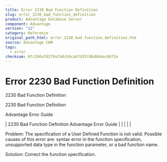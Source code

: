 ```yaml
---
title: Error 2230 Bad Function Definition
slug: error_2230_bad_function_definition
product: Advantage Database Server
component: Advantage
version: "12"
category: Reference
original_path_html: error_2230_bad_function_definition.htm
source: Advantage CHM
tags:
  - error
checksum: 0fc266afd279a7a0cb9cab7d35fd6db64ac0df2e
---
```


# Error 2230 Bad Function Definition

2230 Bad Function Definition

2230 Bad Function Definition

Advantage Error Guide

| 2230 Bad Function Definition  Advantage Error Guide |  |  |  |  |

Problem: The specification of a User Defined Function is not valid. Possible causes of this error are: syntax error in the function specification, unsupported data type in the function parameter, or a bad function name.

Solution: Correct the function specification.
